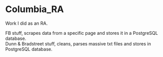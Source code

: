 # Columbia_RA

Work I did as an RA.   

FB stuff, scrapes data from a specific page and stores it in a PostgreSQL database.    
Dunn & Bradstreet stuff, cleans, parses massive txt files and stores in PostgreSQL database.   
